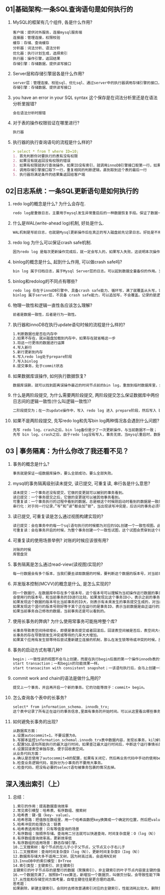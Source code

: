 ## 01|基础架构:一条SQL查询语句是如何执行的

1. MySQL的框架有几个组件, 各是什么作用? 

   ~~~markdow
   客户端：提供对外服务，连接mysql服务端
   连接器：管理连接，权限校验
   缓存：存储、查询缓存
   分析器：词法分析、语法分析
   优化器：执行计划生成，选择索引
   执行器：操作引擎，返回结果
   存储引擎：存储数据，提供读写接口
   ~~~

2. Server层和存储引擎层各是什么作用?

   ~~~markdown
   server层：管理连接、校验sql、优化sql、通过server中的执行器调用存储引擎的接口，返回数据
   存储引擎：存储数据、提供读写接口
   ~~~

3. you have an error in your SQL syntax 这个保存是在词法分析里还是在语法分析里报错?

   ~~~markdown
   会在语法分析时报错
   ~~~

4. 对于表的操作权限验证在哪里进行?

   ~~~markdown
   执行器
   ~~~

5. 
   执行器的执行查询语句的流程是什么样的?

   ~~~markdown
   > select * from T where ID=10;
   1. 首先判断你对要执行的表有没有权限
   2. 如果没有就返回没有权限的错误
   3. 如果有权限就执行查询操作，如果ID没有索引，就调用innoDB引擎接口取第一行，如果ID =10，就讲结果存到结果集中，如果不是就跳过。
   4. 调用存储引擎接口取下一行，重复相同的判断逻辑，直到取到这个表的最后一行
   5. 执行器将满足条件的结果集返回给客户端
   ~~~

## 02|日志系统：一条SQL更新语句是如何执行的

1. redo log的概念是什么? 为什么会存在.

   ~~~markdown
   redo log是重做日志，主要用于mysql发生异常重启后的一种数据恢复手段。保证了数据一致性。归根到底是Mysql为了实现WAL机制的一种手段，因为Mysql进行更新操作，为了能够更快的，采用异步写回磁盘的技术。写入内存后就返回，但是会存在crash后内存数据丢失的隐患，而redo log具备crach safe能力。
   ~~~

2. 什么是WAL(write-ahead log)机制, 好处是什么.

   ~~~markdown
   WAL机制是写前日志，也就是Mysql更新操作后在真正的写入磁盘前先记录日志。好处是不用每一次操作都实时把数据写盘。就算crash后也可以通过redo log恢复，所以能够快速响应sql语句
   ~~~

3. redo log 为什么可以保证crash safe机制.

   ~~~markdown
   因为redo log 是每次更新操作完成后，就一定会写入的，如果写入失败，这说明本次操作失败，事务也不可能提交。redo log 内部是基于页的，记录了这个页的字段变化，只要crash后读取redo log进行重放就可以恢复数据。
   ~~~

4. binlog的概念是什么, 起到什么作用, 可以做crash safe吗? 

   ~~~markdown
   bin log 属于归档日志，属于Mysql Server层的日志。可以起到数据全量备份的作用。当需要恢复数据时，可以取出某个时间范围内的bin log进行重放恢复。但是bin log不可以做crash safe，因为crash之前，bin log可能没有写入完全Mysql就挂掉了。所以需要配合redo log才可以进行 crash safe
   ~~~

5. binlog和redolog的不同点有哪些? 

   ~~~markdown
   redo log 存在于innoDB引擎中、具备crash safe能力、循环写，满了就覆盖从头写，记录的是基于页的物理变化，是物理日志。
   binlog 属于server层，不具备 crash safe能力，可以追加写，不会覆盖。记录的是逻辑变化，是逻辑日志。
   ~~~

6. 物理一致性和逻辑一直性各应该怎么理解? 

   ~~~markdown
   前者是数据一致性，后者是行为一致性。
   ~~~

7. 执行器和innoDB在执行update语句时候的流程是什么样的?

   ~~~markdown
   1.判断数据也是否在内存中
   2.如果不存在，就从磁盘加载到内存中，如果存在就省略这一步
   3.将这一行更改的数据进行运算
   4.写入新行
   5.新行更新到内存
   6.写入redo log处于prepare阶段
   7.写入binlog
   8.提交事务，处于commit状态
   ~~~

8. 如果数据库误操作, 如何执行数据恢复?

   ~~~markdown
   数据库误删，就可以找到距离误操作最近的时间节点前的bin log，重放到临时数据库里，然后根据当天误删的数据恢复到线上数据库。
   ~~~

9. 什么是两阶段提交, 为什么需要两阶段提交, 两阶段提交怎么保证数据库中两份日志间的逻辑一致性(什么叫逻辑一致性)?

   ~~~markdown
   二阶段提交为；在一次update操作中，写入 redo log 进入 prepare阶段，然后写入 bin log，提交事务 redo log 处于commit阶段。保证了两分日志的逻辑一致性。
   ~~~

10. 如果不是两阶段提交, 先写redo log和先写bin log两种情况各会遇到什么问题?

    ~~~markdown
    先写 redo log，crash之后，bin log备份是少了一次更新操作，与当前数据不一致；
    先写 bin log，crash之后，由于redo log没有写入，事务无效，当mysql重启时，数据丢失；
    ~~~



## 03 | 事务隔离：为什么你改了我还看不见？

1. 事务的概念是什么?

   ~~~markdown
   事务就是保证一组数据库操作，要么全部成功，要么全部失败。
   ~~~

2. mysql的事务隔离级别读未提交, 读已提交, 可重复读, 串行各是什么意思?

   ~~~markdown
   读未提交：一个事务还没有提交，它做的变更就可以被别的事务看到。
   读已提交：一个事务提交之后，它做的变更就可以被其他事务看到。
   可重复读：一个事务执行的过程中看到的数据，总是根这个时候刚启动时看到的数据是一致的。
   串行化：对于同一行记录，”写“和”读“都会加”锁“，当出现读写冲突是，后访问的事务必须等待前一个事务执行完成，才能执行。
   ~~~

3. 读已提交, 可重复读是怎么通过视图构建实现的?

   ~~~markdown
   读已提交：会在事务中的每一个sql语句执行的时候都为对应的SQL创建一个一致性视图。此时这个SQL能读取到已提交的事务对数据的操作。
   可重复读：会在事务开启的时候，为整个事务创建一个一致性试图，这个试图会贯穿到这个事务执行结束。在整个事务执行过程中，都使用这个视图中的数据作为一致性读的依据。
   ~~~

4. 可重复读的使用场景举例? 对账的时候应该很有用?

   ~~~markdown
   对账的时候
   库管盘货
   ~~~

5. 事务隔离是怎么通过read-view(读视图)实现的?

   ~~~markdown
   每一行数据会有多个版本，当我们要去读取数据的时候，要判断这个数据的版本号，对当前事务而言，是否可见，如果不可见，则要根据undo log 计算得到上一个版本，如果上一个版本也不符合要求，则要找到再上一个版本，直到找到对应正确的数据版本。
   ~~~

6. 并发版本控制(MCVV)的概念是什么, 是怎么实现的?

   ~~~markdown
   同一个数据行，在数据库中存在多个版本号，这个版本号可以理解为当初操作这行数据的事务的事务ID。当多个事务在并发进行的时候，判断某个事务是否可以读取到某一行时，
   会使用行的版本号，和当前事务的ID进行比较。如果发现比这个事务ID小，表示之前的事务提交的操作，对当前事务来说，此版本的数据可见。
   如果发现这个数据的版本号比当前事务的ID大，则表示有未来发生的事务提交生成的，对当前事务来说，此版本的数据不可见。
   如果发现这个竖行的版本号刚好等于某个正在运行的是事务ID，表示当前数据是由正运行的某个事务提交生成的，对当前事务来说，此版本数据不可见。
   如果当前事务自己修改的数据，当前事务还是可以看到的。
   ~~~

7. 使用长事务的弊病? 为什么使用常事务可能拖垮整个库?

   ~~~markdown
   长事务导致表空间持续增长，即便是事务提交或者回滚后，回滚表空间被是否后，表空间大小仍然不会被缩小。
   长事务的存在导致锁发生冲突或等待的几率大大增加。
   如果某个应用有发生锁等待后尝试重新建立连接的机制，那么在发生锁等待或冲突的时候，应用就会不断地发起新的连接，导致MySQL的连接数被占用爆满。MySQL不能在提供连接服务，就挂掉了。
   ~~~

8. 事务的启动方式有哪几种? 

   ~~~markdown
   begin；-一致性读的视图不会马上创建，而是在执行begin后面的第一个操作innodb表的SQL语句时生成。这个SQL可以是select，update，delete，insert。事务ID也是此时被分配的
   start transaction；一和begin的功能效果一样。
   start transaciton with consistent snapshot；一该语句执行后，会马上创建一致性读的视图。 这个是它和begin的区别。事务ID也是此时被分配的。
   ~~~

9. commit work and chain的语法是做什么用的? 

   ~~~markdown
   提交上一个事务，并且再开启一个新的事务。它的功能等效于：commit+ begin。
   ~~~

10. 怎么查询各个表中的长事务?

    ~~~markdown
    select* from information_schema. innodb_trx;
    这个表中记录了所有正在运行的事务信息,里面有事务的开始时间。可以从这里看出哪些事务运行的时间比较长。
    ~~~

11. 如何避免长事务的出现?

    ~~~markdown
    从数据库方面：
    a.设置autocommit=1，不要设置为0。
    b.写脚本监控information_schemal.innodb_trx表中数据内容，发现长事务，kil掉它。
    c.配置SQL语句所能执行的最大运行时间，如果查过最大运行时间后，中断这个运行事情长的SQL语句。
    d.设置回滚表空单独存放，便于回收表空间。
    从业务代码方面：
    a.确认是否使用了autocommit=0的配置，如果有关闭它，然后再业务代码中手动的使用begin；commit来操作。
    b.检查业务逻辑代码，能拆分为小事务的不要用大事务。
    c.检查代码，把没有必要的select语句被事务包裹的情况去掉。
    ~~~



## 深入浅出索引（上）

1. 总结：

   ~~~markdown
   1.索引的作用：提高数据查询效率
   2.常见索引模型：哈希表、有序数组、搜索树
   3.哈希表：键-值（key- value）。
   4.哈希思路：把值放在数组里，用一个哈希函数把key换算成一个确定的位置，然后把value放在数组的这个位置
   5.哈希冲突的处理办法：链表
   6.哈希表适用场景：只有等值查询的场景
   7.有序数组：按顺序存储。查询用二分法就可以快速查询，时间复杂度是：O（log（N））
   8.有序数组查询效率高，更新效率低
   9.有序数组的适用场景：静态存储引擎。
   10.二叉搜索树：每个节点的左儿子小于父节点，父节点又小于右儿子
   11.二叉搜索树：查询时间复杂度O（log（N）），更新时间复杂度O（Iog（N））
   12.数据库存储大多不适用二叉树，因为树高过高，会适用N叉树
   13.InnoDB中的索引模型：B+Tree
   14.索引类型：主键索引、非主键索引
   主键索引的叶子节点存的是整行的数据（聚簇索引），非主键索引的叶子节点内容是主键的值（二级索引）15.主键索引和普通索引的区别：主键索引只要搜索ID这个B+Tree即可拿到数据。普通索引先搜索索引拿到主键值，再到主键索引树搜索一次（回表）
   16.一个数据页满了，按照B+Tree算法，新增加一个数据页，叫做页分裂，会导致性能下降。空间利用率降低大概50%。当相邻的两个数据页利用率很低的时候会做数据页合并，合并的过程是分裂过程的逆过程。
   17.从性能和存储空间方面考量，自增主键往往是更合理的选择。
   思考题：
   如果删除，新建主键索引，会同时去修改普通索引对应的主键索引，性能消耗比较大。删除重建普通索引貌似影响不大，不过要注意在业务低谷期操作，避免影响业务。
   ~~~

   

